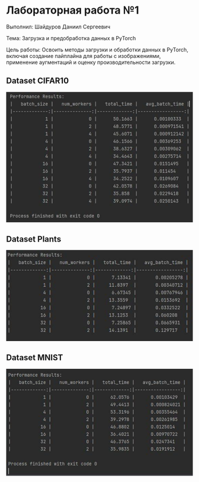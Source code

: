 # Лабораторная работа №1 

Выполнил: Шайдуров Даниил Сергеевич

Тема: Загрузка и предобработка данных в PyTorch

Цель работы:
Освоить методы загрузки и обработки данных в PyTorch, включая создание пайплайна для работы с изображениями, применение аугментаций и оценку производительности загрузки.

## Dataset CIFAR10
![Скриншот](images/cifar10.jpg)

## Dataset Plants
![Скриншот](images/plants.jpg)

## Dataset MNIST
![Скриншот](images/mnist.jpg)

